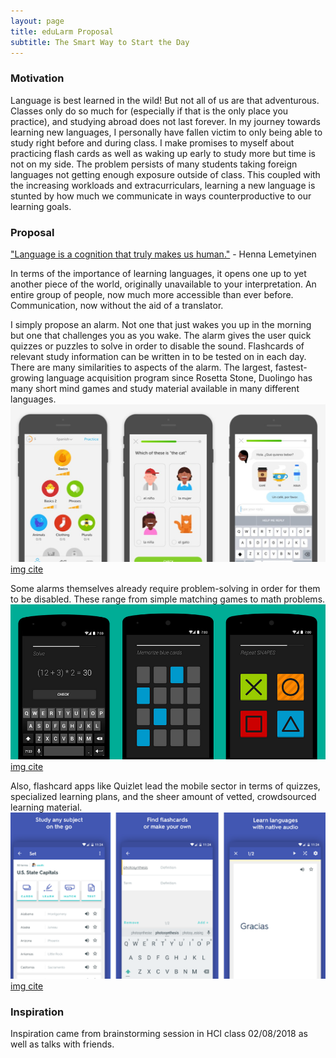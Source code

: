```yaml
---
layout: page
title: eduLarm Proposal
subtitle: The Smart Way to Start the Day
---
```


### Motivation
Language is best learned in the wild! But not all of us are that adventurous. Classes only do so much for (especially if that is the only place you practice), and studying abroad does not last forever. In my journey towards learning new languages, I personally have fallen victim to only being able to study right before and during class. I make promises to myself about practicing flash cards as well as waking up early to study more but time is not on my side. The problem persists of many students taking foreign languages not getting enough exposure outside of class. This coupled with the increasing workloads and extracurriculars, learning a new language is stunted by how much we communicate in ways counterproductive to our learning goals.

### Proposal
["Language is a cognition that truly makes us human."](https://www.simplypsychology.org/language.html) - Henna Lemetyinen

In terms of the importance of learning languages, it opens one up to yet another piece of the world, originally unavailable to your interpretation. An entire group of people, now much more accessible than ever before. Communication, now without the aid of a translator.

I simply propose an alarm. Not one that just wakes you up in the morning but one that challenges you as you wake. The alarm gives the user quick quizzes or puzzles to solve in order to disable the sound. Flashcards of relevant study information can be written in to be tested on in each day. There are many similarities to aspects of the alarm. The largest, fastest-growing language acquisition program since Rosetta Stone, Duolingo has many short mind games and study material available in many different languages.
![Duolingo](/img/duolingo-cr-courtesy.jpg)
[img cite](https://www.cntraveler.com/story/duolingo-app-now-lets-you-learn-a-new-language-with-family-and-friends)

Some alarms themselves already require problem-solving in order for them to be disabled. These range from simple matching games to math problems.
![Puzzle Alarm Clock](/img/puzzle-alarm-clock.png)
[img cite](http://www.blogsdna.com/24924/5-best-free-alarm-clock-apps-for-android-devices.htm)

Also, flashcard apps like Quizlet lead the mobile sector in terms of quizzes, specialized learning plans, and the sheer amount of vetted, crowdsourced learning material.
![Quizlet](/img/quizlet-670x354.png)
[img cite](https://www.makeuseof.com/tag/6-flash-card-apps-for-android-compared-which-is-the-best/)

### Inspiration
Inspiration came from brainstorming session in HCI class 02/08/2018 as well as talks with friends.
